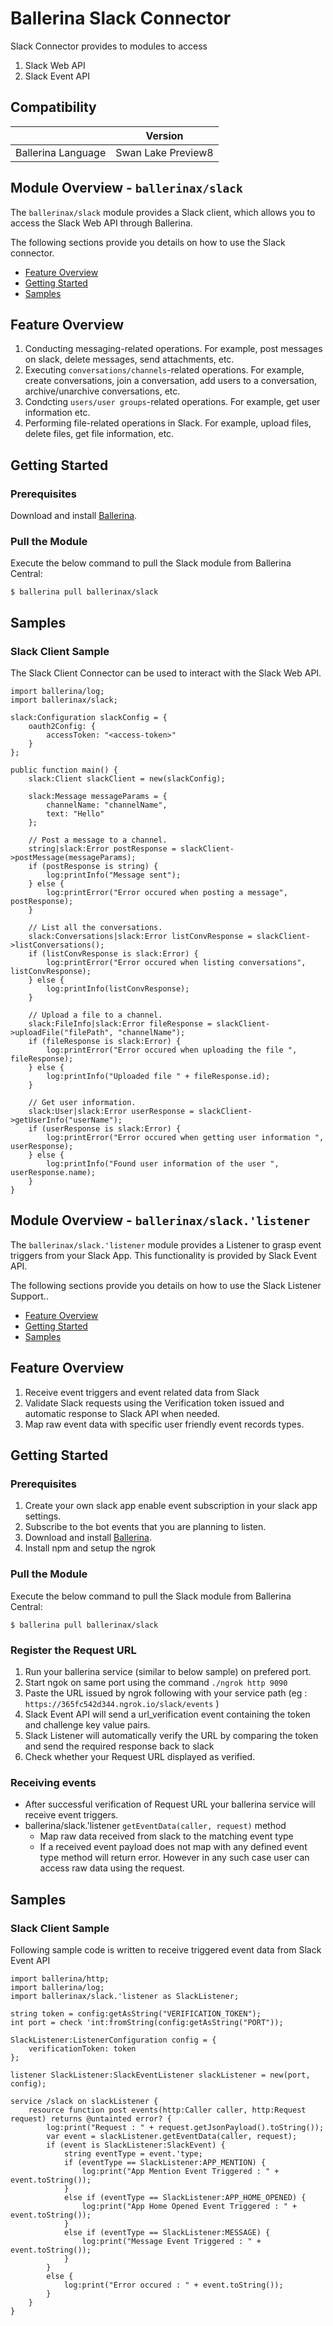 # Ballerina Slack Connector 

Slack Connector provides to modules to access
1. Slack Web API
2. Slack Event API

## Compatibility

|                             |           Version           |
|:---------------------------:|:---------------------------:|
| Ballerina Language          |        Swan Lake Preview8   |


## Module Overview - `ballerinax/slack`

The `ballerinax/slack` module provides a Slack client, which allows you to access the Slack Web API through Ballerina.

The following sections provide you details on how to use the Slack connector.

- [Feature Overview](#feature-overview)
- [Getting Started](#getting-started)
- [Samples](#samples)


## Feature Overview

1. Conducting messaging-related operations. For example, post messages on slack, delete messages, 
send attachments, etc.
2. Executing `conversations/channels`-related operations. For example, create conversations,
join a conversation, add users to a conversation, archive/unarchive conversations, etc.
3. Condcting `users/user groups`-related operations. For example, get user information etc.
4. Performing file-related operations in Slack. For example, upload files, delete files, get file information, etc.

## Getting Started

### Prerequisites
Download and install [Ballerina](https://ballerinalang.org/downloads/).

### Pull the Module
Execute the below command to pull the Slack module from Ballerina Central:
```ballerina
$ ballerina pull ballerinax/slack
```

## Samples

### Slack Client Sample
The Slack Client Connector can be used to interact with the Slack Web API.

```ballerina
import ballerina/log;
import ballerinax/slack;

slack:Configuration slackConfig = {
    oauth2Config: {
        accessToken: "<access-token>"
    }
};

public function main() {
    slack:Client slackClient = new(slackConfig);

    slack:Message messageParams = {
        channelName: "channelName",
        text: "Hello"
    };

    // Post a message to a channel.
    string|slack:Error postResponse = slackClient->postMessage(messageParams);
    if (postResponse is string) {
        log:printInfo("Message sent");
    } else {
        log:printError("Error occured when posting a message", postResponse);
    }

    // List all the conversations.
    slack:Conversations|slack:Error listConvResponse = slackClient->listConversations();
    if (listConvResponse is slack:Error) {
        log:printError("Error occured when listing conversations", listConvResponse);
    } else {
        log:printInfo(listConvResponse);
    }

    // Upload a file to a channel.
    slack:FileInfo|slack:Error fileResponse = slackClient->uploadFile("filePath", "channelName");
    if (fileResponse is slack:Error) {
        log:printError("Error occured when uploading the file ", fileResponse);
    } else {
        log:printInfo("Uploaded file " + fileResponse.id);
    }

    // Get user information.
    slack:User|slack:Error userResponse = slackClient->getUserInfo("userName");
    if (userResponse is slack:Error) {
        log:printError("Error occured when getting user information ", userResponse);
    } else {
        log:printInfo("Found user information of the user ", userResponse.name);
    }
}
```
## Module Overview - `ballerinax/slack.'listener`

The `ballerinax/slack.'listener` module provides a Listener to grasp event triggers from your Slack App. This functionality is provided by Slack Event API. 

The following sections provide you details on how to use the Slack Listener Support..

- [Feature Overview](#feature-overview)
- [Getting Started](#getting-started)
- [Samples](#samples)


## Feature Overview

1. Receive event triggers and event related data from Slack
2. Validate Slack requests using the Verification token issued and automatic response to Slack API when needed.
3. Map raw event data with specific user friendly event records types.


## Getting Started

### Prerequisites
1. Create your own slack app enable event subscription in your slack app settings. 
2. Subscribe to the bot events that you are planning to listen.
3. Download and install [Ballerina](https://ballerinalang.org/downloads/).
4. Install npm and setup the ngrok


### Pull the Module
Execute the below command to pull the Slack module from Ballerina Central:
```ballerina
$ ballerina pull ballerinax/slack
```

### Register the Request URL
1. Run your ballerina service (similar to below sample) on prefered port.
2. Start ngok on same port using the command ``` ./ngrok http 9090 ```
3. Paste the URL issued by ngrok following with your service path (eg : ```https://365fc542d344.ngrok.io/slack/events``` )
4. Slack Event API will send a url_verification event containing the token and challenge key value pairs.
5. Slack Listener will automatically verify the URL by comparing the token and send the required response back to slack 
6. Check whether your Request URL displayed as verified.

### Receiving events
* After successful verification of Request URL your ballerina service will receive event triggers. 
* ballerina/slack.'listener ``` getEventData(caller, request) ``` method 
    - Map raw data received from slack to the matching event type
    - If a received event payload does not map with any defined event type method will return error. However in any such case user can access raw data using the request.

## Samples

### Slack Client Sample
Following sample code is written to receive triggered event data from Slack Event API

```ballerina
import ballerina/http;
import ballerina/log;
import ballerinax/slack.'listener as SlackListener;

string token = config:getAsString("VERIFICATION_TOKEN");
int port = check 'int:fromString(config:getAsString("PORT"));

SlackListener:ListenerConfiguration config = {
    verificationToken: token
};

listener SlackListener:SlackEventListener slackListener = new(port, config);

service /slack on slackListener {
    resource function post events(http:Caller caller, http:Request request) returns @untainted error? {
        log:print("Request : " + request.getJsonPayload().toString());
        var event = slackListener.getEventData(caller, request);
        if (event is SlackListener:SlackEvent) {
            string eventType = event.'type;
            if (eventType == SlackListener:APP_MENTION) {
                log:print("App Mention Event Triggered : " + event.toString());
            }
            else if (eventType == SlackListener:APP_HOME_OPENED) {
                log:print("App Home Opened Event Triggered : " + event.toString());
            }
            else if (eventType == SlackListener:MESSAGE) {
                log:print("Message Event Triggered : " + event.toString());
            }
        }
        else {
            log:print("Error occured : " + event.toString());
        }
    }
}

```